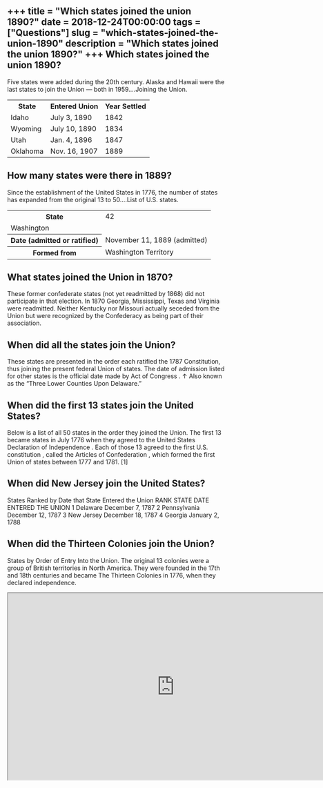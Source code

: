 +++
title = "Which states joined the union 1890?"
date = 2018-12-24T00:00:00
tags = ["Questions"]
slug = "which-states-joined-the-union-1890"
description = "Which states joined the union 1890?"
+++
Which states joined the union 1890?
-----------------------------------

Five states were added during the 20th century. Alaska and Hawaii were the last states to join the Union — both in 1959….Joining the Union.

<table><tr><th>State</th><th>Entered Union</th><th>Year Settled</th></tr><tr><td>Idaho</td><td>July 3, 1890</td><td>1842</td></tr><tr><td>Wyoming</td><td>July 10, 1890</td><td>1834</td></tr><tr><td>Utah</td><td>Jan. 4, 1896</td><td>1847</td></tr><tr><td>Oklahoma</td><td>Nov. 16, 1907</td><td>1889</td></tr></table>

How many states were there in 1889?
-----------------------------------

Since the establishment of the United States in 1776, the number of states has expanded from the original 13 to 50….List of U.S. states.

<table><tr><th>State</th><td>42</td></tr><tr><td>Washington</td></tr><tr><th>Date (admitted or ratified)</th><td>November 11, 1889 (admitted)</td></tr><tr><th>Formed from</th><td>Washington Territory</td></tr></table>

What states joined the Union in 1870?
-------------------------------------

These former confederate states (not yet readmitted by 1868) did not participate in that election. In 1870 Georgia, Mississippi, Texas and Virginia were readmitted. Neither Kentucky nor Missouri actually seceded from the Union but were recognized by the Confederacy as being part of their association.

When did all the states join the Union?
---------------------------------------

These states are presented in the order each ratified the 1787 Constitution, thus joining the present federal Union of states. The date of admission listed for other states is the official date made by Act of Congress . ↑ Also known as the “Three Lower Counties Upon Delaware.”

When did the first 13 states join the United States?
----------------------------------------------------

Below is a list of all 50 states in the order they joined the Union. The first 13 became states in July 1776 when they agreed to the United States Declaration of Independence . Each of those 13 agreed to the first U.S. constitution , called the Articles of Confederation , which formed the first Union of states between 1777 and 1781. \[1\]

When did New Jersey join the United States?
-------------------------------------------

States Ranked by Date that State Entered the Union RANK STATE DATE ENTERED THE UNION 1 Delaware December 7, 1787 2 Pennsylvania December 12, 1787 3 New Jersey December 18, 1787 4 Georgia January 2, 1788

When did the Thirteen Colonies join the Union?
----------------------------------------------

States by Order of Entry Into the Union. The original 13 colonies were a group of British territories in North America. They were founded in the 17th and 18th centuries and became The Thirteen Colonies in 1776, when they declared independence.

<iframe allow="accelerometer; autoplay; clipboard-write; encrypted-media; gyroscope; picture-in-picture" allowfullscreen="" class="__youtube_prefs__  epyt-is-override  no-lazyload" data-no-lazy="1" data-origheight="433" data-origwidth="770" data-skipgform_ajax_framebjll="" height="433" id="_ytid_79342" loading="lazy" src="https://www.youtube.com/embed/kquAIJg8vRE?enablejsapi=1&autoplay=0&cc_load_policy=0&cc_lang_pref=&iv_load_policy=1&loop=0&modestbranding=0&rel=1&fs=1&playsinline=0&autohide=2&theme=dark&color=red&controls=1&" title="YouTube player" width="770"></iframe>